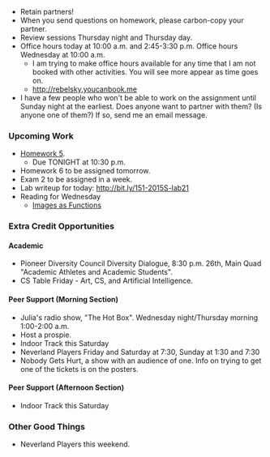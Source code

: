 * Retain partners!
* When you send questions on homework, please carbon-copy your partner.
* Review sessions Thursday night and Thursday day.
* Office hours today at 10:00 a.m. and 2:45-3:30 p.m.  Office hours
  Wednesday at 10:00 a.m.
    * I am trying to make office hours available for any time that I
      am not booked with other activities.  You will see more appear
      as time goes on.
    * <http://rebelsky.youcanbook.me>
* I have a few people who won't be able to work on the assignment until
  Sunday night at the earliest.  Does anyone want to partner with them?
  (Is anyone one of them?) If so, send me an email message.

### Upcoming Work

* [Homework 5](../assignments/assignment.05.html).
    * Due TONIGHT at 10:30 p.m.
* Homework 6 to be assigned tomorrow.
* Exam 2 to be assigned in a week.
* Lab writeup for today: 
  <http://bit.ly/151-2015S-lab21>
* Reading for Wednesday
    * [Images as Functions](../readings/iterate-positions-reading.html)

### Extra Credit Opportunities

#### Academic 

* Pioneer Diversity Council Diversity Dialogue, 8:30 p.m. 26th, Main Quad
  "Academic Athletes and Academic Students".  
* CS Table Friday - Art, CS, and Artificial Intelligence.

#### Peer Support (Morning Section)

* Julia's radio show, "The Hot Box".  Wednesday night/Thursday morning 
  1:00-2:00 a.m.  
* Host a prospie.
* Indoor Track this Saturday
* Neverland Players Friday and Saturday at 7:30, Sunday at 1:30 and 7:30
* Nobody Gets Hurt, a show with an audience of one.  Info on trying to
  get one of the tickets is on the posters.

#### Peer Support (Afternoon Section)

* Indoor Track this Saturday

### Other Good Things

* Neverland Players this weekend.
